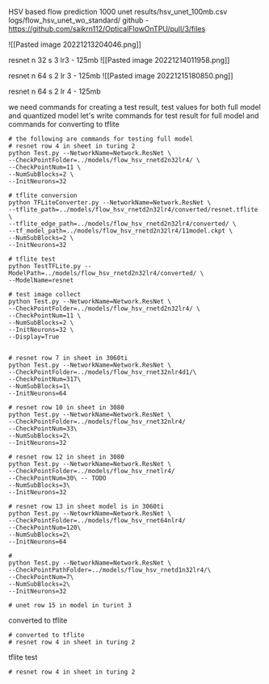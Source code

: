 HSV based flow prediction
1000
unet 
results/hsv_unet_100mb.csv
logs/flow_hsv_unet_wo_standard/
github - https://github.com/saikrn112/OpticalFlowOnTPU/pull/3/files

![[Pasted image 20221213204046.png]]





resnet n 32 s 3 lr3 - 125mb
![[Pasted image 20221214011958.png]]


resnet n 64 s 2 lr 3 - 125mb
![[Pasted image 20221215180850.png]]

resnet n 64 s 2 lr 4 - 125mb

we need commands for creating a test result, test values for both full model and quantized model
let's write commands for test result for full model
and commands for converting to tflite
```
# the following are commands for testing full model
# resnet row 4 in sheet in turing 2
python Test.py --NetworkName=Network.ResNet \
--CheckPointFolder=../models/flow_hsv_rnetd2n32lr4/ \
--CheckPointNum=11 \
--NumSubBlocks=2 \
--InitNeurons=32

# tflite conversion
python TFLiteConverter.py --NetworkName=Network.ResNet \
--tflite_path=../models/flow_hsv_rnetd2n32lr4/converted/resnet.tflite \
--tflite_edge_path=../models/flow_hsv_rnetd2n32lr4/converted/ \
--tf_model_path=../models/flow_hsv_rnetd2n32lr4/11model.ckpt \
--NumSubBlocks=2 \
--InitNeurons=32 

# tflite test
python TestTFLite.py --ModelPath=../models/flow_hsv_rnetd2n32lr4/converted/ \
--ModelName=resnet

# test image collect
python Test.py --NetworkName=Network.ResNet \
--CheckPointFolder=../models/flow_hsv_rnetd2n32lr4/ \
--CheckPointNum=11 \
--NumSubBlocks=2 \
--InitNeurons=32 \
--Display=True

```

```

# resnet row 7 in sheet in 3060ti
python Test.py --NetworkName=Network.ResNet \
--CheckPointFolder=../models/flow_hsv_rnet32nlr4d1/\
--CheckPointNum=317\
--NumSubBlocks=1\
--InitNeurons=64

# resnet row 10 in sheet in 3080 
python Test.py --NetworkName=Network.ResNet \
--CheckPointFolder=../models/flow_hsv_rnet32nlr4/
--CheckPointNum=33\
--NumSubBlocks=2\
--InitNeurons=32

# resnet row 12 in sheet in 3080 
python Test.py --NetworkName=Network.ResNet \
--CheckPointFolder=../models/flow_hsv_rnetlr4/
--CheckPointNum=30\ -- TODO
--NumSubBlocks=3\
--InitNeurons=32

# resnet row 13 in sheet model is in 3060ti
python Test.py --NetowrkName=Network.ResNet \
--CheckPointFolder=../models/flow_hsv_rnet64nlr4/
--CheckPointNum=120\
--NumSubBlocks=2\
--InitNeurons=64
```


```
# 
python Test.py --NetworkName=Network.ResNet \
--CheckPointPathFolder=../models/flow_hsv_rnetd1n32lr4/\
--CheckPointNum=7\
--NumSubBlocks=2\
--InitNeurons=32
```

```
# unet row 15 in model in turint 3

```


converted to tflite
```
# converted to tflite
# resnet row 4 in sheet in turing 2

```

tflite test
```
# resnet row 4 in sheet in turing 2

```